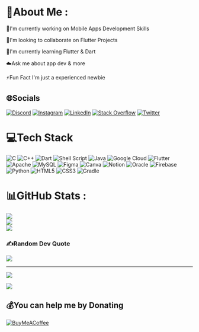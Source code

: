 # 💫About Me :
🔭I'm currently working on Mobile Apps Development Skills

👫I'm looking to collaborate on Flutter Projects

🌱I'm currently learning Flutter & Dart

☁️Ask me about app dev & more

⚡Fun Fact I'm just a experienced newbie


## 🌐Socials
[![Discord](https://img.shields.io/badge/Discord-%237289DA.svg?logo=discord&logoColor=white)](htttps://discord.gg/ttZvcK8j) [![Instagram](https://img.shields.io/badge/Instagram-%23E4405F.svg?logo=Instagram&logoColor=white)](https://instagram.com/xbood_228) [![LinkedIn](https://img.shields.io/badge/LinkedIn-%230077B5.svg?logo=linkedin&logoColor=white)](https://linkedin.com/in/abdul-raheem-3a6563202) [![Stack Overflow](https://img.shields.io/badge/-Stackoverflow-FE7A16?logo=stack-overflow&logoColor=white)](https://stackoverflow.com/users/16962816) [![Twitter](https://img.shields.io/badge/Twitter-%231DA1F2.svg?logo=Twitter&logoColor=white)](https://twitter.com/abood_2284) 

# 💻Tech Stack
![C](https://img.shields.io/badge/c-%2300599C.svg?style=for-the-badge&logo=c&logoColor=white) ![C++](https://img.shields.io/badge/c++-%2300599C.svg?style=for-the-badge&logo=c%2B%2B&logoColor=white) ![Dart](https://img.shields.io/badge/dart-%230175C2.svg?style=for-the-badge&logo=dart&logoColor=white) ![Shell Script](https://img.shields.io/badge/shell_script-%23121011.svg?style=for-the-badge&logo=gnu-bash&logoColor=white) ![Java](https://img.shields.io/badge/java-%23ED8B00.svg?style=for-the-badge&logo=java&logoColor=white) ![Google Cloud](https://img.shields.io/badge/Google%20Cloud-%234285F4.svg?style=for-the-badge&logo=google-cloud&logoColor=white) ![Flutter](https://img.shields.io/badge/Flutter-%2302569B.svg?style=for-the-badge&logo=Flutter&logoColor=white) ![Apache](https://img.shields.io/badge/apache-%23D42029.svg?style=for-the-badge&logo=apache&logoColor=white) ![MySQL](https://img.shields.io/badge/mysql-%2300f.svg?style=for-the-badge&logo=mysql&logoColor=white) 	![Figma](https://img.shields.io/badge/figma-%23F24E1E.svg?style=for-the-badge&logo=figma&logoColor=white) ![Canva](https://img.shields.io/badge/Canva-%2300C4CC.svg?style=for-the-badge&logo=Canva&logoColor=white) ![Notion](https://img.shields.io/badge/Notion-%23000000.svg?style=for-the-badge&logo=notion&logoColor=white) ![Oracle](https://img.shields.io/badge/Oracle-F80000?style=for-the-badge&logo=oracle&logoColor=white) ![Firebase](https://img.shields.io/badge/firebase-%23039BE5.svg?style=for-the-badge&logo=firebase) ![Python](https://img.shields.io/badge/python-3670A0?style=for-the-badge&logo=python&logoColor=ffdd54) ![HTML5](https://img.shields.io/badge/html5-%23E34F26.svg?style=for-the-badge&logo=html5&logoColor=white) ![CSS3](https://img.shields.io/badge/css3-%231572B6.svg?style=for-the-badge&logo=css3&logoColor=white) ![Gradle](https://img.shields.io/badge/Gradle-02303A.svg?style=for-the-badge&logo=Gradle&logoColor=white)
# 📊GitHub Stats :
![](https://github-readme-stats.vercel.app/api?username=Abood2284&theme=radical&hide_border=true&include_all_commits=true&count_private=false)<br/>
![](https://github-readme-streak-stats.herokuapp.com/?user=Abood2284&theme=radical&hide_border=true)<br/>
![](https://github-readme-stats.vercel.app/api/top-langs/?username=Abood2284&theme=radical&hide_border=true&include_all_commits=true&count_private=false&layout=compact)

### ✍️Random Dev Quote
![](https://quotes-github-readme.vercel.app/api?type=horizontal&theme=tokyonight)

---
![](https://komarev.com/ghpvc/?username=Abood2284&label=Visitors+Count&color=brightgreen)

![](https://komarev.com/ghpvc/?username=Abood2284&color=green&label=PROFILE+VIEWS)

  ## 💰You can help me by Donating
  [![BuyMeACoffee](https://img.shields.io/badge/Buy%20Me%20a%20Coffee-ffdd00?style=for-the-badge&logo=buy-me-a-coffee&logoColor=black)](https://buymeacoffee.com/AbdulRaheem) 

  <!-- Proudly created with GPRM ( https://gprm.itsvg.in ) -->
  
